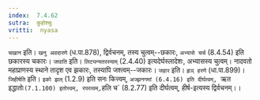 ```yaml
---
index:  7.4.62
sutra:  कुहोश्चुः
vritti:  nyasa
---
```


`चखान` इति। `खनु अवदारणे` (ध.पा.878), द्विर्वचनम्, तस्य चुत्वम्--छकारः, `अभ्यासे चर्च` (8.4.54) इति छकारस्य चकारः। `जघाति` इति। `लिट्यन्यतरस्याम्` (2.4.40) इत्यदेर्घस्लादेशः, अभ्यासस्य चुत्वम्। नादवतो महाप्राणस्य स्थाने तादृश एव झकारः, तस्यापि जश्त्वम्--जकारः। `जहार` इति। `हृञ् हरणे` (धा.पा.899)। `जिहीर्षति` इति। `इको झल्` (1.2.9) इति सनः कित्त्वम्, `अज्झनगमां (6.4.16) इति दीर्घत्वम्, `ऋत इद्धातोः` (7.1.100) इतोत्त्वम्, रपरत्वम्, `हलि च` (8.2.77) इति दीर्घत्वम्, हीर्ष-इत्यस्य द्विर्वचनम्।।

